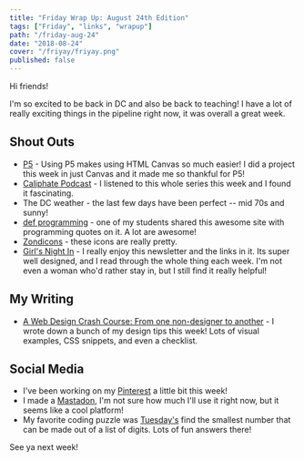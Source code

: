 ```yaml
---
title: "Friday Wrap Up: August 24th Edition"
tags: ["Friday", "links", "wrapup"]
path: "/friday-aug-24"
date: "2018-08-24"
cover: "/friyay/friyay.png"
published: false
---
```

Hi friends!

I'm so excited to be back in DC and also be back to teaching! I have a lot of really exciting things in the pipeline right now, it was overall a great week.

## Shout Outs

* [P5](https://p5js.org/) - Using P5 makes using HTML Canvas so much easier! I did a project this week in just Canvas and it made me so thankful for P5! 
* [Caliphate Podcast](https://www.nytimes.com/interactive/2018/podcasts/caliphate-isis-rukmini-callimachi.html) - I listened to this whole series this week and I found it fascinating.
* The DC weather - the last few days have been perfect -- mid 70s and sunny!
* [def programming](http://www.defprogramming.com/) - one of my students shared this awesome site with programming quotes on it. A lot are awesome!
* [Zondicons](http://www.zondicons.com/icons.html) - these icons are really pretty.
* [Girl's Night In](http://girlsnightinclub.com/?ref=RzkxcENBamo=&mc_cid=a85991a83b&mc_eid=c59db81e28) - I really enjoy this newsletter and the links in it. Its super well designed, and I read through the whole thing each week. I'm not even a woman who'd rather stay in, but I still find it really helpful!

## My Writing

* [A Web Design Crash Course: From one non-designer to another](https://zen-of-programming.com/design) - I wrote down a bunch of my design tips this week! Lots of visual examples, CSS snippets, and even a checklist.

## Social Media

* I've been working on my [Pinterest](https://www.pinterest.com/) a little bit this week!
* I made a [Mastadon](https://mastodon.social/@aspittel), I'm not sure how much I'll use it right now, but it seems like a cool platform!
* My favorite coding puzzle was [Tuesday's](https://twitter.com/ASpittel/status/1031889283609710593) find the smallest number that can be made out of a list of digits. Lots of fun answers there!

See ya next week!
